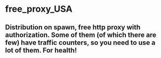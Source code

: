 # free_proxy_USA

## Distribution on spawn, free http proxy with authorization. Some of them (of which there are few) have traffic counters, so you need to use a lot of them. For health!
